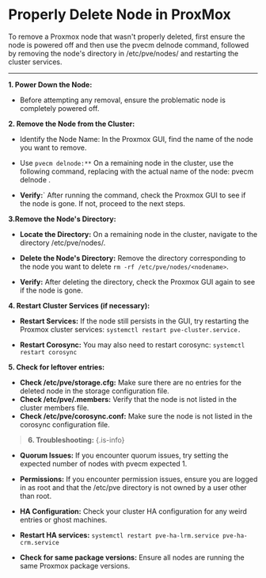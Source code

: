# Properly Delete Node in ProxMox

To remove a Proxmox node that wasn't properly deleted, first ensure the node is powered off and then use the pvecm delnode <nodename> command, followed by removing the node's directory in /etc/pve/nodes/ and restarting the cluster services.

---
  
**1. Power Down the Node:**
 - Before attempting any removal, ensure the problematic node is completely powered off.

**2. Remove the Node from the Cluster:**
 - Identify the Node Name: In the Proxmox GUI, find the name of the node you want to remove.

 - Use `pvecm delnode:**` On a remaining node in the cluster, use the following command, replacing <nodename> with the actual name of the node: pvecm delnode <nodename>.
  
 - **Verify:**` After running the command, check the Proxmox GUI to see if the node is gone. If not, proceed to the next steps.

**3.Remove the Node's Directory:**
  
 - **Locate the Directory:**
 On a remaining node in the cluster, navigate to the directory /etc/pve/nodes/.
 - **Delete the Node's Directory:**
Remove the directory corresponding to the node you want to delete 
  `rm -rf /etc/pve/nodes/<nodename>`.
  
 - **Verify:**
After deleting the directory, check the Proxmox GUI again to see if the node is gone.

**4. Restart Cluster Services (if necessary):**
 - **Restart Services:**
If the node still persists in the GUI, try restarting the Proxmox cluster services: 
`systemctl restart pve-cluster.service.`

 - **Restart Corosync:**
You may also need to restart corosync: 
`systemctl restart corosync`

**5. Check for leftover entries:**
 - **Check /etc/pve/storage.cfg:** 
Make sure there are no entries for the deleted node in the storage configuration file.
 - **Check /etc/pve/.members:** 
Verify that the node is not listed in the cluster members file.
 - **Check /etc/pve/corosync.conf:** 
Make sure the node is not listed in the corosync configuration file.

> **6. Troubleshooting:**
{.is-info}

 - **Quorum Issues:**
If you encounter quorum issues, try setting the expected number of nodes with pvecm expected 1.

 - **Permissions:** 
If you encounter permission issues, ensure you are logged in as root and that the /etc/pve directory is not owned by a user other than root.

 - **HA Configuration:** Check your cluster HA configuration for any weird entries or ghost machines.
  
 - **Restart HA services:** 
`systemctl restart pve-ha-lrm.service pve-ha-crm.service`
  
 - **Check for same package versions:** 
Ensure all nodes are running the same Proxmox package versions.
